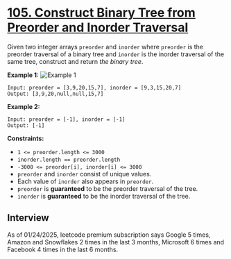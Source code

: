 # [105. Construct Binary Tree from Preorder and Inorder Traversal](https://leetcode.com/problems/construct-binary-tree-from-preorder-and-inorder-traversal/)

Given two integer arrays `preorder` and `inorder` where `preorder` is the preorder traversal of a binary tree and `inorder` is the inorder traversal of the same tree, construct and return _the binary tree_.

**Example 1:**
![Example 1](https://assets.leetcode.com/uploads/2021/02/19/tree.jpg)
```
Input: preorder = [3,9,20,15,7], inorder = [9,3,15,20,7]
Output: [3,9,20,null,null,15,7]
```

**Example 2:**
```
Input: preorder = [-1], inorder = [-1]
Output: [-1]
```

**Constraints:**
* `1 <= preorder.length <= 3000`
* `inorder.length == preorder.length`
* `-3000 <= preorder[i], inorder[i] <= 3000`
* `preorder` and `inorder` consist of unique values.
* Each value of `inorder` also appears in `preorder`.
* `preorder` is **guaranteed** to be the preorder traversal of the tree.
* `inorder` is **guaranteed** to be the inorder traversal of the tree.

## Interview
As of 01/24/2025, leetcode premium subscription says Google 5 times, Amazon and Snowflakes 2 times in the last 3 months, Microsoft 6 times and Facebook 4 times in the last 6 months.
